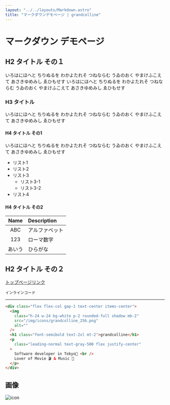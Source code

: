 ```yaml
---
layout: "../../layouts/Markdown.astro"
title: "マークダウンデモページ | grandcolline"
---
```


# マークダウン デモページ

## H2 タイトル その１

いろはにほへと ちりぬるを わかよたれそ つねならむ うゐのおく やまけふこえて あさきゆめみし ゑひもせす
いろはにほへと ちりぬるを わかよたれそ つねならむ うゐのおく やまけふこえて あさきゆめみし ゑひもせす

### H3 タイトル

いろはにほへと ちりぬるを わかよたれそ つねならむ うゐのおく やまけふこえて あさきゆめみし ゑひもせす

#### H4 タイトル その1

いろはにほへと ちりぬるを わかよたれそ つねならむ うゐのおく やまけふこえて あさきゆめみし ゑひもせす

- リスト1
- リスト2
- リスト3
  - リスト3-1
  - リスト3-2
- リスト4

#### H4 タイトル その2

|  Name  | Description    |
| :----: | :------------- |
|  ABC   | アルファベット |
|  123   | ローマ数字     |
| あいう | ひらがな       |

## H2 タイトル その２


[トップページリンク](/)

`インラインコード`

---

```html
<div class="flex flex-col gap-1 text-center items-center">
  <img
    class="h-24 w-24 bg-white p-2 rounded-full shadow mb-2"
    src="/img/icons/grandcolline_256.png"
    alt=""
  />
  <h1 class="font-semibold text-2xl mt-2">grandcolline</h1>
  <p
    class="leading-normal text-gray-500 flex justify-center"
  >
    Software developer in Tokyo🗼 <br />
    Lover of Movie 🎬 & Music 🎸
  </p>
</div>
```

## 画像

![icon](/img/icons/grandcolline_256.png)
